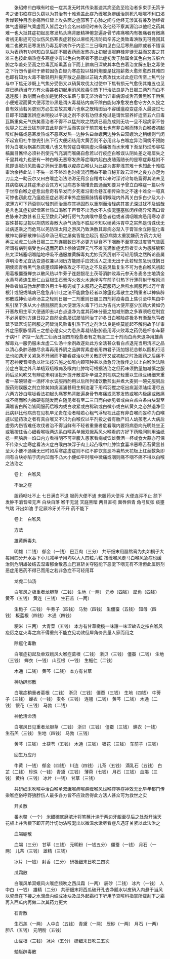 <!-- { "loadSidebar": true } -->
　　张绍修曰白喉有时疫一症其发无时其传染甚速其病至危至险治者多束手无策予考之诸书临症日久窃以为其治有十难焉盖此症乃缠喉急痹缓治则死凡咽喉不利口渴舌燥颈肿目赤身痛唇红皆上攻头面之症邪客于心肺之间与他经无涉其有兼及他经者体气虚弱邪气乘虚而入皆后之传变名曰越经时未传及他经不察其源治以他经之药其难一也大抵其症初起恶寒发热头痛背胀精神倦怠遍身骨节疼痛喉内有极痛者有微痛者初无形迹可见似伤风伤寒表症若投以麻桂羌活防风辛苏之类致毒涣散无可挽回其难二也彼其恶寒发热乃毒瓦斯初作于内至二三日喉内见白见后寒热自除或者不悟误以为表药有功岂知白见后即不服表药而发热亦止初起误服麻桂非徒无益而又害之其难三也按此病热症多寒症少有以色白为寒者不思此症初发于肺属金其色白为五脏六腑之华盖处至高之位毒瓦斯熏蒸自下而上肺病日深故其本色白着治宜解五脏之毒使之下行勿令蓄积于肺若因色白疑为寒症投以桂附炮姜是犹抱薪救火愈炽愈烈其难四也即有知为火毒不敢轻用升提开散之品辙以芷硝大黄攻伐太过此症已传至上焦气分与中下焦无涉既上气焦分受伤又以硝黄攻伐太过使中下焦有损元气愈伤其难五也见症已确药当守方有火毒甚者初起用消风败毒引热下行治法良是乃日服三两剂而白不退连服十数剂而白愈加是犹杯水车薪与事无济治者当详审病源或舌苔黄黑喉干唇焦小便短涩而黄大便泻泄带黑是谓火毒凝结内病不除白能何净愈发白愈守方久久投之自有效验若另更别方必生变故其难六也察之既精图治不容缓瘟疫变症杀人最速过七日即不起庸医辨症未明投以平淡之剂不求有功但求免过是谓优容养奸迨至五六日毒瓦斯重矣元气伤矣善治者不得不以猛剂攻之然病已垂危成则无功一旦不起病家不咎优容之过反云猛剂非宜此非误于后而实误于前其难七也有非白喉而转为白喉者初起喉红肿痛或恶寒发热或不恶寒发热一边肿名曰单蛾两边肿名曰双蛾治之稍缓则气闭不起宜用杜牛膝兜引热下行大便闭结用大黄否则不必用此与白喉症异治同倘不预防转为白喉为祸甚烈其难八也又有劳症白喉阴虚火燥痛极而水米难下渐至朽烂形容枯槁面目憔悴必须补剂使元气充满而喉痛自愈若以行疫症白喉误认阴处差之毫厘失之千里其难九也更有一种白喉无恶寒发热等症喉内起白皮随落随长的是寒症非桂附不愈即误服消风败毒之药尚无损若以疫症白喉认为此症为害非浅其难十也知此十难临审治余持此法十不失一难不终难也时疫流行而益不敢自秘非敢云济世之良方亦足为刀圭之一助云尔又曰白喉症治法浩渺无窍余自稽考以来时深讨论每临篇得其法未见其病临病见其症未必合其方可见病态多端惟贵圆通而知要耳予曾立白喉症一篇以传于世奈白喉之症愈出愈奇有早发而夕死者沿街合巷互相传染治之不速十难全一噫真可惨也窃此症乃瘟疫恶症必须详审外症细察脉情看明喉咙内外两关白多白少及大小浓薄方可下药否则以轻剂而治重症其祸固烈以重剂而治轻病其害尤深过犹不及诚哉是言也其症初起憎寒壮热口渴喉干声音不出汤水不入痰涎壅塞胀闭疼痛异常满口皆白脉来洪数甚者且无至数此乃时行厉气为病喉中最急者也或者谓咽喉病忌用寒凉谬妄殊甚每见投以荆防败毒散大承气汤指不胜屈不知以硝黄泻胃中之实热是谓诛伐无过病遂乘之而危笃以羌防理太阳之游风乃致涣散其毒病必渐入于膏盲余立除瘟化毒散神功辟邪散神仙活命汤已用之屡矣皆能立起沉 但恐病势太重犹嫌药方药力太轻再立龙虎二仙汤日服二三剂连服数日不必更方纵食不下咽断不至寒凉过度胃气告匮所谓有病则病受也白退而药即止徐徐调理元气不难充满惟症尤烈者实火为患脏腑积热太深堵塞咽喉隘地呼吸不通服雄黄解毒丸尤妙究系厉剂不可轻用慎之然所论虽属详明治者尤宜达变道权兼以阅历方能随手应效活人之法无出于此若轻忽急玩耽搁日期使面青唇黑气急痰壅烦躁神昏攻之不可达之不及虽灵扁复生不可为也白喉风初起用葛根僵蚕蝉衣以散风热以牛蒡子连翘银花土茯苓消肿败毒元参天冬麦冬生地清金水黄芩黄连生栀仁山豆根生石膏泻火救火木通泽泻车前子引热下行薄荷射干散风消肿重者加马勃龙胆草外用土牛膝兜或于末服药之先既服药之后煎水间服再以万年青根汁或服或噙病已危急非针吐之法不能救急轻者以除瘟化毒散主之稍重者以神仙辟邪散或神仙活命汤主之轻则日服一二剂重则日服三四剂将疫毒由上焦引至中焦由中焦引至下焦从大小肠胱膀而出大便泄泻火毒下行此为吉兆大便开塞少加熟大黄如仍开塞故用生军大便通即去以白点退净为度其药味分量之加减剂数之多寡须临症制宜不必另更别方连日投之自然全愈屡试屡验同治丁卯冬日白喉险症极多有渐至危笃者延予延医询前所服之药皆消风败毒引热下行之剂治法良是终莫能起不解何故予详审外症细察脉情再三之想必是实火为患热毒凝结脏腑虽用泻火败毒之药仍是杯水车薪于病HT 济拟一龙虎二仙汤日服四剂痊愈者有之有服二三十剂而白尚未退净用雄黄解毒丸一服仍服未龙虚二仙汤十余剂故遂处此方全活甚众看白点退完当用清凉之品以清心条肺汤撤尽余毒再用养阴之品脾胃素虚者用四君子汤加银花总赖以圆机行活法也如遇牙关紧急不开闭而不能看症治以开关散即开又或初起之时及服药之后痛不可忍神疲音哑急以针法按穴施之如喉内颈项肿甚以救急异功散传之以上白喉治法除劳症白喉之外凡单蛾双蛾喉痈及喉内红肿均可根据法治之但药味须酌量加减慎之服药后忌风吹又有辨症未明误投升提开散滋补辛温之剂视病之轻重以生绿豆研细末重者一茶碗轻者一酒杯冷水调服再酌用以后所列诸饮散煎出并煮大麦粥一碗先服粥后服药则误服之剂立除矣如痰涎涌甚用生桐油灌下用鸡羽搅之呕出痰涎须陆续灌尽五六两方妙白喉咙看法初起头痛寒热背胀遍身骨节疼痛或恶寒发热或喉内极痛或微痛或不痛而喉内微硬有随发而白随见者有至二三日而白始见者或由白点白条白块渐至满喉皆白所治皆同服药后喉内或白收紧或白稀疏或白微小或白转黄久之必然退净但此病非比他病贵在见机早尤贵在治者精若心粗气浮轻视此症有非白喉而妄称为白喉遽以猛药攻之者有真白喉又不识为白喉仅以平剂投之者有胎产妇人幼孩老人大病后虚劳内伤皆难任攻伐者治不得当鲜有不轻者重重者危看喉内要将病患向光明处坐正或箸按住舌心细看喉咙两边系白喉系单蛾双蛾系风火喉看的方好下药晚间则用油纸捻一照脑后一焰口内方看得明不可空腹入患家看病或饮雄黄酒一杯或食大蒜亦可保不传染火症寒症看法火症白喉白块浮于肉上起凸喉中红肿饮食喜冷恶寒舌苔黄黑甚至大小便不通痛无已时如系寒症虚症则不红不肿饮食恶冷喜热天花板上红丝数条即间有白块亦陷于肉内凹而不凸大小便如平时喉中微痛或咽则痛不咽不痛不得以白喉之法治之

　　卷上　白喉风

　　不治之症

　　服药呕吐不止 七日满白不退 服药大便不通 未服药大便泻 大便连泻不止 颔下发肿不消音哑无声 白块自落 喉干无涎 天庭黑暗 两目直视 面唇俱青 角弓反张 痰壅气喘 汗出如油 手足厥冷牙关不开 药不能下

　　卷上　白喉风

　　方法

　　雄黄解毒丸

　　明雄（二钱） 郁金（一钱） 巴豆肉（三分） 共研细末用醋熬膏为丸如桐子大每用四分开水吞下小儿减半予用均以大人四粒六粒 按缠喉风走马白喉风急症也缓治则危明雄破结去湿毒郁金散恶血巴豆斩关夺隘能下恶涎下咽无有不活但此属厉剂恶症用恶药不得已而用之若非急症不可轻用耳

　　龙虎二仙汤

　　白喉风之极重者龙胆草（二钱） 生地（一两） 元参（四钱） 犀角（四钱） 黄芩（五钱） 黄连（三钱） 生石羔（一两）

　　生栀子（三钱） 牛蒡子（四钱） 马勃（四钱） 生僵蚕（五钱） 知母（四钱） 板蓝根（四钱） 木通（四钱）

　　粳米（三两） 大青菜（五钱） 本方有甘草橄榄一味甜一味涩故去之按白喉风疫厉之症火毒之病不得重剂不能立见功效但犀角价贵量人家而用之

　　除瘟化毒散

　　白喉症初起及单双蛾风火喉症葛根（二钱） 浙贝（三钱） 僵蚕（二钱） 生地（三钱） 蝉衣（一钱） 山豆根（一钱） 生栀仁（二钱）

　　木通（二钱） 黄芩（二钱） 本方有甘草

　　神功辟邪散

　　白喉症稍重者葛根（二钱） 浙贝（三钱） 僵蚕（三钱） 生地（四钱） 牛蒡子（三钱） 蝉衣（一钱） 麦冬（三钱） 连翘（二钱） 黄芩（二钱） 木通（二钱） 银花（三钱） 马勃（二钱）

　　神伧活命汤

　　白喉风日见重者龙胆草（二钱） 浙贝（三钱） 僵蚕（三钱） 蝉衣（一钱） 生石羔（三钱） 生地（四钱） 马勃（三钱）

　　黄芩（三钱） 土茯苓（五钱） 木通（三钱） 银花（三钱） 车前子（三钱）

　　回生万应丹

　　牛黄（一钱） 郁金（四钱） 川连（四钱） 儿茶（五钱） 滴乳石（五钱） 白芷（二钱） 珍珠（一钱） 青黛（三钱） 薄荷（七钱） 月石（三钱） 血竭（三钱） 黄柏（三钱） 冰片（一钱） 甘草（三钱）

　　共研细末吹喉中治白喉单双蛾喉痹喉痈缠喉风烂喉痧等症神效无比早年都门传染喉症俗呼野狼脖伤人最多各方皆不应效后得此方活人甚众可为救世之实

　　开关散

　　番木鳖（一个） 米醋碗底磨浓汁将笔蘸汁涂于两边牙龈至尽后之处渐开涂天花板上并舌根下即开药汁切勿沾喉涎出以微温水漱尽看症凡遇牙关紧以此法治之

　　血竭硼散

　　血竭（三分） 甘草（三钱） 元明粉（一钱五分） 僵蚕（一钱） 月石（一两） 儿茶（三钱） 雄精（三钱）

　　冰片（一钱） 射香（三分） 研极细末日吹三四次

　　瓜霜散

　　白喉风单双蛾风火喉症频吹之西瓜霜（一两） 辰砂（二钱） 冰片（一钱） 人中白（一钱） 雄精（二分） 共研细末将西瓜破开孔去净瓤水以皮硝入内悬于当风以瓷盘在下接之水滴盘内结成冰块及瓜外起霜扫下听用予查喉科指掌所载刮下之霜再入西瓜内再做二次其药力更大

　　石青散

　　生石羔（一两） 人中白（五钱） 青黛（一两） 辰砂（一两） 月石（一两） 胆凡（五钱） 元明粉（五钱）

　　山豆根（三钱） 冰片（五分） 研细末日吹三五次

　　蚰蜒辟毒散

